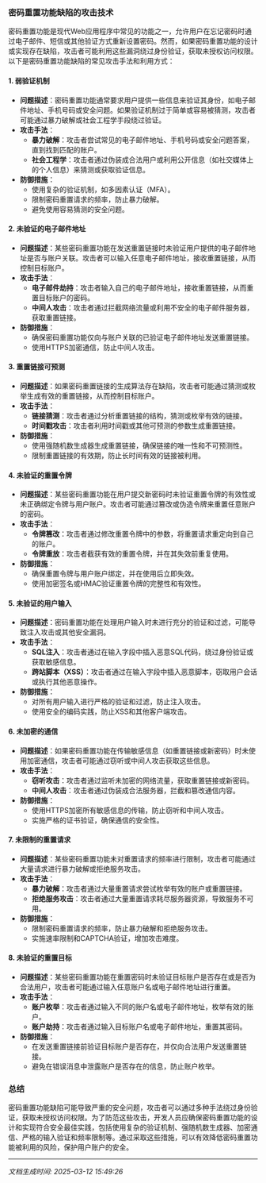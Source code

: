 ### 密码重置功能缺陷的攻击技术

密码重置功能是现代Web应用程序中常见的功能之一，允许用户在忘记密码时通过电子邮件、短信或其他验证方式重新设置密码。然而，如果密码重置功能的设计或实现存在缺陷，攻击者可能利用这些漏洞绕过身份验证，获取未授权访问权限。以下是密码重置功能缺陷的常见攻击手法和利用方式：

#### 1. **弱验证机制**
   - **问题描述**：密码重置功能通常要求用户提供一些信息来验证其身份，如电子邮件地址、手机号码或安全问题。如果验证机制过于简单或容易被猜测，攻击者可能通过暴力破解或社会工程学手段绕过验证。
   - **攻击手法**：
     - **暴力破解**：攻击者尝试常见的电子邮件地址、手机号码或安全问题答案，直到找到匹配的账户。
     - **社会工程学**：攻击者通过伪装成合法用户或利用公开信息（如社交媒体上的个人信息）来猜测或获取验证信息。
   - **防御措施**：
     - 使用复杂的验证机制，如多因素认证（MFA）。
     - 限制密码重置请求的频率，防止暴力破解。
     - 避免使用容易猜测的安全问题。

#### 2. **未验证的电子邮件地址**
   - **问题描述**：某些密码重置功能在发送重置链接时未验证用户提供的电子邮件地址是否与账户关联。攻击者可以输入任意电子邮件地址，接收重置链接，从而控制目标账户。
   - **攻击手法**：
     - **电子邮件劫持**：攻击者输入自己的电子邮件地址，接收重置链接，从而重置目标账户的密码。
     - **中间人攻击**：攻击者通过拦截网络流量或利用不安全的电子邮件服务器，获取重置链接。
   - **防御措施**：
     - 确保密码重置功能仅向与账户关联的已验证电子邮件地址发送重置链接。
     - 使用HTTPS加密通信，防止中间人攻击。

#### 3. **重置链接可预测**
   - **问题描述**：如果密码重置链接的生成算法存在缺陷，攻击者可能通过猜测或枚举生成有效的重置链接，从而控制目标账户。
   - **攻击手法**：
     - **链接猜测**：攻击者通过分析重置链接的结构，猜测或枚举有效的链接。
     - **时间戳攻击**：攻击者利用时间戳或其他可预测的参数生成重置链接。
   - **防御措施**：
     - 使用强随机数生成器生成重置链接，确保链接的唯一性和不可预测性。
     - 限制重置链接的有效期，防止长时间有效的链接被利用。

#### 4. **未验证的重置令牌**
   - **问题描述**：某些密码重置功能在用户提交新密码时未验证重置令牌的有效性或未正确绑定令牌与用户账户。攻击者可能通过篡改或伪造令牌来重置任意账户的密码。
   - **攻击手法**：
     - **令牌篡改**：攻击者通过修改重置令牌中的参数，将重置请求重定向到自己的账户。
     - **令牌重放**：攻击者截获有效的重置令牌，并在其失效前重复使用。
   - **防御措施**：
     - 确保重置令牌与用户账户绑定，并在使用后立即失效。
     - 使用加密签名或HMAC验证重置令牌的完整性和有效性。

#### 5. **未验证的用户输入**
   - **问题描述**：密码重置功能在处理用户输入时未进行充分的验证和过滤，可能导致注入攻击或其他安全漏洞。
   - **攻击手法**：
     - **SQL注入**：攻击者通过在输入字段中插入恶意SQL代码，绕过身份验证或获取敏感信息。
     - **跨站脚本（XSS）**：攻击者通过在输入字段中插入恶意脚本，窃取用户会话或执行其他恶意操作。
   - **防御措施**：
     - 对所有用户输入进行严格的验证和过滤，防止注入攻击。
     - 使用安全的编码实践，防止XSS和其他客户端攻击。

#### 6. **未加密的通信**
   - **问题描述**：如果密码重置功能在传输敏感信息（如重置链接或新密码）时未使用加密通信，攻击者可能通过窃听或中间人攻击获取这些信息。
   - **攻击手法**：
     - **窃听攻击**：攻击者通过监听未加密的网络流量，获取重置链接或新密码。
     - **中间人攻击**：攻击者通过伪装成合法服务器，拦截和篡改通信内容。
   - **防御措施**：
     - 使用HTTPS加密所有敏感信息的传输，防止窃听和中间人攻击。
     - 实施严格的证书验证，确保通信的安全性。

#### 7. **未限制的重置请求**
   - **问题描述**：某些密码重置功能未对重置请求的频率进行限制，攻击者可能通过大量请求进行暴力破解或拒绝服务攻击。
   - **攻击手法**：
     - **暴力破解**：攻击者通过大量重置请求尝试枚举有效的账户或重置链接。
     - **拒绝服务攻击**：攻击者通过大量重置请求耗尽服务器资源，导致服务不可用。
   - **防御措施**：
     - 限制密码重置请求的频率，防止暴力破解和拒绝服务攻击。
     - 实施速率限制和CAPTCHA验证，增加攻击难度。

#### 8. **未验证的重置目标**
   - **问题描述**：某些密码重置功能在重置密码时未验证目标账户是否存在或是否为合法用户，攻击者可能通过输入任意账户名或电子邮件地址进行重置。
   - **攻击手法**：
     - **账户枚举**：攻击者通过输入不同的账户名或电子邮件地址，枚举有效的账户。
     - **账户劫持**：攻击者通过输入目标账户名或电子邮件地址，重置其密码。
   - **防御措施**：
     - 在发送重置链接前验证目标账户是否存在，并仅向合法用户发送重置链接。
     - 避免在错误消息中泄露账户是否存在的信息，防止账户枚举。

### 总结

密码重置功能缺陷可能导致严重的安全问题，攻击者可以通过多种手法绕过身份验证，获取未授权访问权限。为了防范这些攻击，开发人员应确保密码重置功能的设计和实现符合安全最佳实践，包括使用复杂的验证机制、强随机数生成器、加密通信、严格的输入验证和频率限制等。通过采取这些措施，可以有效降低密码重置功能被利用的风险，保护用户账户的安全。

---

*文档生成时间: 2025-03-12 15:49:26*



















